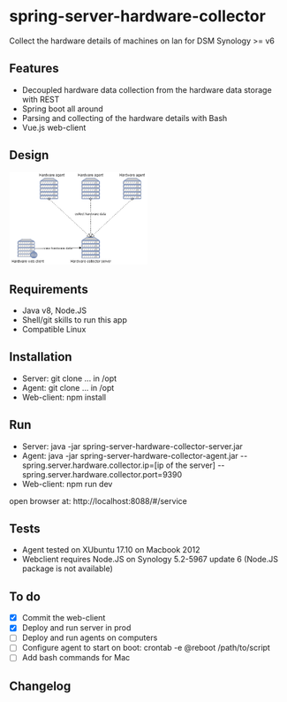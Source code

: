 # spring-server-hardware-collector
Collect the hardware details of machines on lan for DSM Synology >= v6

Features
----------------------------------
- Decoupled hardware data collection from the hardware data storage with REST 
- Spring boot all around
- Parsing and collecting of the hardware details with Bash 
- Vue.js web-client

Design
----------------------------------
<img width="250" alt="1st page" src="sshc-diagram.png">


Requirements
----------------------------------
- Java v8, Node.JS 
- Shell/git skills to run this app
- Compatible Linux 


Installation
----------------------------------
- Server: git clone ... in /opt
- Agent: git clone ... in /opt
- Web-client: npm install


Run
----------------------------------
- Server: java -jar spring-server-hardware-collector-server.jar
- Agent: java -jar spring-server-hardware-collector-agent.jar --spring.server.hardware.collector.ip=[ip of the server] --spring.server.hardware.collector.port=9390
- Web-client: npm run dev 

open browser at: http://localhost:8088/#/service


Tests
----------------------------------
- Agent tested on XUbuntu 17.10 on Macbook 2012
- Webclient requires Node.JS on Synology 5.2-5967 update 6 (Node.JS package is not available)


To do 
----------------------------------
- [x] Commit the web-client
- [x] Deploy and run server in prod
- [ ] Deploy and run agents on computers
- [ ] Configure agent to start on boot: crontab -e @reboot /path/to/script
- [ ] Add bash commands for Mac

Changelog
-----------------------------------
